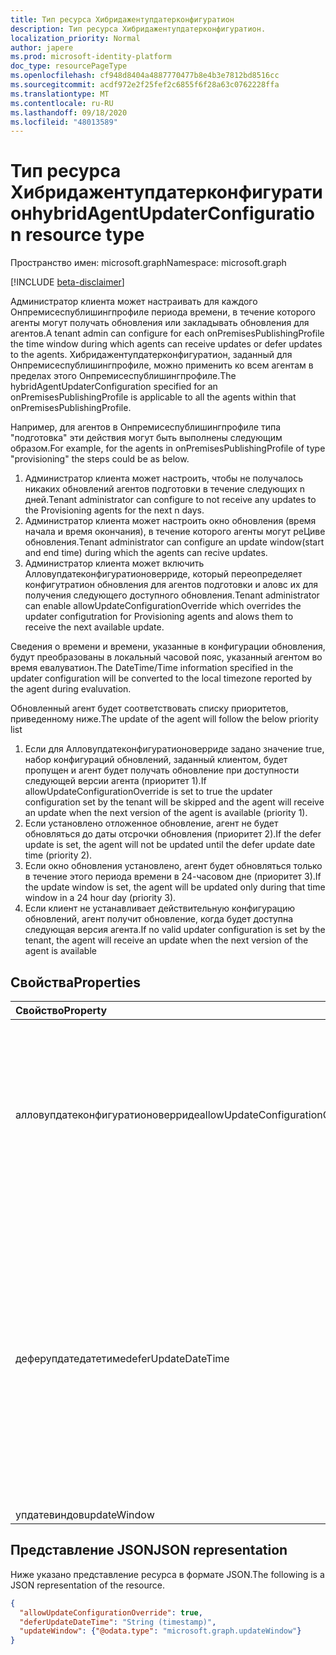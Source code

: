 ```yaml
---
title: Тип ресурса Хибридажентупдатерконфигуратион
description: Тип ресурса Хибридажентупдатерконфигуратион.
localization_priority: Normal
author: japere
ms.prod: microsoft-identity-platform
doc_type: resourcePageType
ms.openlocfilehash: cf948d8404a4887770477b8e4b3e7812bd8516cc
ms.sourcegitcommit: acdf972e2f25fef2c6855f6f28a63c0762228ffa
ms.translationtype: MT
ms.contentlocale: ru-RU
ms.lasthandoff: 09/18/2020
ms.locfileid: "48013589"
---
```

# <a name="hybridagentupdaterconfiguration-resource-type"></a><span data-ttu-id="40774-103">Тип ресурса Хибридажентупдатерконфигуратион</span><span class="sxs-lookup"><span data-stu-id="40774-103">hybridAgentUpdaterConfiguration resource type</span></span>

<span data-ttu-id="40774-104">Пространство имен: microsoft.graph</span><span class="sxs-lookup"><span data-stu-id="40774-104">Namespace: microsoft.graph</span></span>

[!INCLUDE [beta-disclaimer](../../includes/beta-disclaimer.md)]

<span data-ttu-id="40774-105">Администратор клиента может настраивать для каждого Онпремисеспублишингпрофиле периода времени, в течение которого агенты могут получать обновления или закладывать обновления для агентов.</span><span class="sxs-lookup"><span data-stu-id="40774-105">A tenant admin can configure for each onPremisesPublishingProfile the time window during which agents can receive updates or defer updates to the agents.</span></span> <span data-ttu-id="40774-106">Хибридажентупдатерконфигуратион, заданный для Онпремисеспублишингпрофиле, можно применить ко всем агентам в пределах этого Онпремисеспублишингпрофиле.</span><span class="sxs-lookup"><span data-stu-id="40774-106">The hybridAgentUpdaterConfiguration specified for an onPremisesPublishingProfile is applicable to all the agents within that onPremisesPublishingProfile.</span></span>

<span data-ttu-id="40774-107">Например, для агентов в Онпремисеспублишингпрофиле типа "подготовка" эти действия могут быть выполнены следующим образом.</span><span class="sxs-lookup"><span data-stu-id="40774-107">For example, for the agents in onPremisesPublishingProfile of type "provisioning" the steps could be as below.</span></span>

1) <span data-ttu-id="40774-108">Администратор клиента может настроить, чтобы не получалось никаких обновлений агентов подготовки в течение следующих n дней.</span><span class="sxs-lookup"><span data-stu-id="40774-108">Tenant administrator can configure to not receive any updates to the Provisioning agents for the next n days.</span></span>
2) <span data-ttu-id="40774-109">Администратор клиента может настроить окно обновления (время начала и время окончания), в течение которого агенты могут реЦиве обновления.</span><span class="sxs-lookup"><span data-stu-id="40774-109">Tenant administrator can configure an update window(start and end time) during which the agents can recive updates.</span></span>
3) <span data-ttu-id="40774-110">Администратор клиента может включить Алловупдатеконфигуратионоверриде, который переопределяет конфигутратион обновления для агентов подготовки и аловс их для получения следующего доступного обновления.</span><span class="sxs-lookup"><span data-stu-id="40774-110">Tenant administrator can enable allowUpdateConfigurationOverride which overrides the updater configutration for Provisioning agents and alows them to receive the next available update.</span></span>

<span data-ttu-id="40774-111">Сведения о времени и времени, указанные в конфигурации обновления, будут преобразованы в локальный часовой пояс, указанный агентом во время евалуватион.</span><span class="sxs-lookup"><span data-stu-id="40774-111">The DateTime/Time information specified in the updater configuration will be converted to the local timezone reported by the agent during evaluvation.</span></span>

<span data-ttu-id="40774-112">Обновленный агент будет соответствовать списку приоритетов, приведенному ниже.</span><span class="sxs-lookup"><span data-stu-id="40774-112">The update of the agent will follow the below priority list</span></span>

1) <span data-ttu-id="40774-113">Если для Алловупдатеконфигуратионоверриде задано значение true, набор конфигураций обновлений, заданный клиентом, будет пропущен и агент будет получать обновление при доступности следующей версии агента (приоритет 1).</span><span class="sxs-lookup"><span data-stu-id="40774-113">If allowUpdateConfigurationOverride is set to true the updater configuration set by the tenant will be skipped and the agent will receive an update when the next version of the agent is available (priority 1).</span></span>
2) <span data-ttu-id="40774-114">Если установлено отложенное обновление, агент не будет обновляться до даты отсрочки обновления (приоритет 2).</span><span class="sxs-lookup"><span data-stu-id="40774-114">If the defer update is set, the agent will not be updated until the defer update date time (priority 2).</span></span>
3) <span data-ttu-id="40774-115">Если окно обновления установлено, агент будет обновляться только в течение этого периода времени в 24-часовом дне (приоритет 3).</span><span class="sxs-lookup"><span data-stu-id="40774-115">If the update window is set, the agent will be updated only during that time window in a 24 hour day (priority 3).</span></span>
4) <span data-ttu-id="40774-116">Если клиент не устанавливает действительную конфигурацию обновлений, агент получит обновление, когда будет доступна следующая версия агента.</span><span class="sxs-lookup"><span data-stu-id="40774-116">If no valid updater configuration is set by the tenant, the agent will receive an update when the next version of the agent is available</span></span>

## <a name="properties"></a><span data-ttu-id="40774-117">Свойства</span><span class="sxs-lookup"><span data-stu-id="40774-117">Properties</span></span>

| <span data-ttu-id="40774-118">Свойство</span><span class="sxs-lookup"><span data-stu-id="40774-118">Property</span></span>     | <span data-ttu-id="40774-119">Тип</span><span class="sxs-lookup"><span data-stu-id="40774-119">Type</span></span>        | <span data-ttu-id="40774-120">Описание</span><span class="sxs-lookup"><span data-stu-id="40774-120">Description</span></span> |
|:-------------|:------------|:------------|
|<span data-ttu-id="40774-121">алловупдатеконфигуратионоверриде</span><span class="sxs-lookup"><span data-stu-id="40774-121">allowUpdateConfigurationOverride</span></span>|<span data-ttu-id="40774-122">Boolean</span><span class="sxs-lookup"><span data-stu-id="40774-122">Boolean</span></span>|<span data-ttu-id="40774-123">Указывает, будет ли пропущена Конфигурация обновления, и агент будет получать обновление при наличии следующей версии агента.</span><span class="sxs-lookup"><span data-stu-id="40774-123">Indicates if updater configuration will be skipped and the agent will receive an update when the next version of the agent is available.</span></span>|
|<span data-ttu-id="40774-124">деферупдатедатетиме</span><span class="sxs-lookup"><span data-stu-id="40774-124">deferUpdateDateTime</span></span>|<span data-ttu-id="40774-125">DateTimeOffset</span><span class="sxs-lookup"><span data-stu-id="40774-125">DateTimeOffset</span></span>|<span data-ttu-id="40774-p102">Тип Timestamp представляет сведения о времени и дате с использованием формата ISO 8601 (всегда используется формат UTC). Например, значение полуночи 1 января 2014 г. в формате UTC выглядит так: `'2014-01-01T00:00:00Z'`.</span><span class="sxs-lookup"><span data-stu-id="40774-p102">The Timestamp type represents date and time information using ISO 8601 format and is always in UTC time. For example, midnight UTC on Jan 1, 2014 would look like this: `'2014-01-01T00:00:00Z'`</span></span>|
|<span data-ttu-id="40774-128">упдатевиндов</span><span class="sxs-lookup"><span data-stu-id="40774-128">updateWindow</span></span>|[<span data-ttu-id="40774-129">упдатевиндов</span><span class="sxs-lookup"><span data-stu-id="40774-129">updateWindow</span></span>](updatewindow.md)||

## <a name="json-representation"></a><span data-ttu-id="40774-130">Представление JSON</span><span class="sxs-lookup"><span data-stu-id="40774-130">JSON representation</span></span>

<span data-ttu-id="40774-131">Ниже указано представление ресурса в формате JSON.</span><span class="sxs-lookup"><span data-stu-id="40774-131">The following is a JSON representation of the resource.</span></span>

<!-- {
  "blockType": "resource",
  "optionalProperties": [

  ],
  "@odata.type": "microsoft.graph.hybridAgentUpdaterConfiguration",
  "baseType": null
}-->

```json
{
  "allowUpdateConfigurationOverride": true,
  "deferUpdateDateTime": "String (timestamp)",
  "updateWindow": {"@odata.type": "microsoft.graph.updateWindow"}
}
```

<!-- uuid: 16cd6b66-4b1a-43a1-adaf-3a886856ed98
2019-02-04 14:57:30 UTC -->
<!-- {
  "type": "#page.annotation",
  "description": "hybridAgentUpdaterConfiguration resource",
  "keywords": "",
  "section": "documentation",
  "tocPath": ""
}-->


